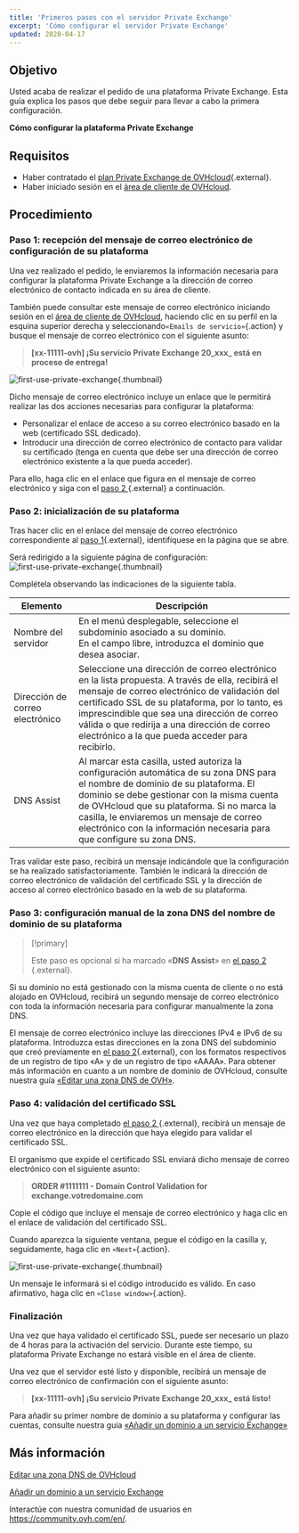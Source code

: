 ```yaml
---
title: 'Primeros pasos con el servidor Private Exchange'
excerpt: 'Cómo configurar el servidor Private Exchange'
updated: 2020-04-17
---
```


## Objetivo

Usted acaba de realizar el pedido de una plataforma Private Exchange. Esta guía explica los pasos que debe seguir para llevar a cabo la primera configuración.

**Cómo configurar la plataforma Private Exchange**

## Requisitos

- Haber contratado el [plan Private Exchange de OVHcloud](https://www.ovhcloud.com/es-es/emails/private-exchange/){.external}.
- Haber iniciado sesión en el [área de cliente de OVHcloud](https://www.ovh.com/auth/?action=gotomanager&from=https://www.ovh.es/&ovhSubsidiary=es).

## Procedimiento

### Paso 1: recepción del mensaje de correo electrónico de configuración de su plataforma

Una vez realizado el pedido, le enviaremos la información necesaria para configurar la plataforma Private Exchange a la dirección de correo electrónico de contacto indicada en su área de cliente. 

También puede consultar este mensaje de correo electrónico iniciando sesión en el [área de cliente de OVHcloud](https://www.ovh.com/auth/?action=gotomanager&from=https://www.ovh.es/&ovhSubsidiary=es), haciendo clic en su perfil en la esquina superior derecha y seleccionando`«Emails de servicio»`{.action} y busque el mensaje de correo electrónico con el siguiente asunto:

> **\[xx-11111-ovh] ¡Su servicio Private Exchange 20_xxx_ está en proceso de entrega!**

![first-use-private-exchange](images/first-use-private-exchange-01.png){.thumbnail}

Dicho mensaje de correo electrónico incluye un enlace que le permitirá realizar las dos acciones necesarias para configurar la plataforma:

- Personalizar el enlace de acceso a su correo electrónico basado en la web (certificado SSL dedicado).
- Introducir una dirección de correo electrónico de contacto para validar su certificado (tenga en cuenta que debe ser una dirección de correo electrónico existente a la que pueda acceder).

Para ello, haga clic en el enlace que figura en el mensaje de correo electrónico y siga con el [paso 2 ](./#paso-2-inicializacion-de-su-plataforma){.external} a continuación.

### Paso 2: inicialización de su plataforma

Tras hacer clic en el enlace del mensaje de correo electrónico correspondiente al [paso 1](./#paso-1-recepcion-del-mensaje-de-correo-electronico-de-configuracion-de-su-plataforma){.external}, identifíquese en la página que se abre.

Será redirigido a la siguiente página de configuración:
![first-use-private-exchange](images/first-use-private-exchange-02.png){.thumbnail}

Complétela observando las indicaciones de la siguiente tabla.

| Elemento          	| Descripción                                                                                                                                                                                                                             	|
|----------------------	|-----------------------------------------------------------------------------------------------------------------------------------------------------------------------------------------------------------------------------------------	|
| Nombre del servidor 	| En el menú desplegable, seleccione el subdominio asociado a su dominio. <br> En el campo libre, introduzca el dominio que desea asociar.                                                                   	|
| Dirección de correo electrónico               	| Seleccione una dirección de correo electrónico en la lista propuesta. A través de ella, recibirá el mensaje de correo electrónico de validación del certificado SSL de su plataforma, por lo tanto, es imprescindible que sea una dirección de correo válida o que redirija a una dirección de correo electrónico a la que pueda acceder para recibirlo.
| DNS Assist           	| Al marcar esta casilla, usted autoriza la configuración automática de su zona DNS para el nombre de dominio de su plataforma. El dominio se debe gestionar con la misma cuenta de OVHcloud que su plataforma. Si no marca la casilla, le enviaremos un mensaje de correo electrónico con la información necesaria para que configure su zona DNS. 	|

Tras validar este paso, recibirá un mensaje indicándole que la configuración se ha realizado satisfactoriamente. También le indicará la dirección de correo electrónico de validación del certificado SSL y la dirección de acceso al correo electrónico basado en la web de su plataforma.

### Paso 3: configuración manual de la zona DNS del nombre de dominio de su plataforma

> [!primary]
>
> Este paso es opcional si ha marcado «**DNS Assist**» en [el paso 2 ](./#paso-2-inicializacion-de-su-plataforma){.external}.
> 

Si su dominio no está gestionado con la misma cuenta de cliente o no está alojado en OVHcloud, recibirá un segundo mensaje de correo electrónico con toda la información necesaria para configurar manualmente la zona DNS.

El mensaje de correo electrónico incluye las direcciones IPv4 e IPv6 de su plataforma. Introduzca estas direcciones en la zona DNS del subdominio que creó previamente en [el paso 2](./#paso-2-inicializacion-de-su-plataforma){.external}, con los formatos respectivos de un registro de tipo «A» y de un registro de tipo «AAAA». Para obtener más información en cuanto a un nombre de dominio de OVHcloud, consulte nuestra guía [«Editar una zona DNS de OVH»](/pages/web_cloud/domains/dns_zone_edit).

### Paso 4: validación del certificado SSL

Una vez que haya completado [el paso 2 ](./#etape-2-initialisation-de-votre-plateforme){.external}, recibirá un mensaje de correo electrónico en la dirección que haya elegido para validar el certificado SSL.

El organismo que expide el certificado SSL enviará dicho mensaje de correo electrónico con el siguiente asunto:

> **ORDER #1111111 - Domain Control Validation for exchange.votredomaine.com**

Copie el código que incluye el mensaje de correo electrónico y haga clic en el enlace de validación del certificado SSL.

Cuando aparezca la siguiente ventana, pegue el código en la casilla y, seguidamente, haga clic en `«Next»`{.action}.

![first-use-private-exchange](images/first-use-private-exchange-03.png){.thumbnail}

Un mensaje le informará si el código introducido es válido. En caso afirmativo, haga clic en `«Close window»`{.action}.

### Finalización

Una vez que haya validado el certificado SSL, puede ser necesario un plazo de 4 horas para la activación del servicio. Durante este tiempo, su plataforma Private Exchange no estará visible en el área de cliente.

Una vez que el servidor esté listo y disponible, recibirá un mensaje de correo electrónico de confirmación con el siguiente asunto:

> **\[xx-11111-ovh] ¡Su servicio Private Exchange 20_xxx_ está listo!**

Para añadir su primer nombre de dominio a su plataforma y configurar las cuentas, consulte nuestra guía [«Añadir un dominio a un servicio Exchange»](/pages/web_cloud/email_and_collaborative_solutions/microsoft_exchange/exchange_adding_domain) 

## Más información

[Editar una zona DNS de OVHcloud](/pages/web_cloud/domains/dns_zone_edit)

[Añadir un dominio a un servicio Exchange](/pages/web_cloud/email_and_collaborative_solutions/microsoft_exchange/exchange_adding_domain) 

Interactúe con nuestra comunidad de usuarios en <https://community.ovh.com/en/>.
